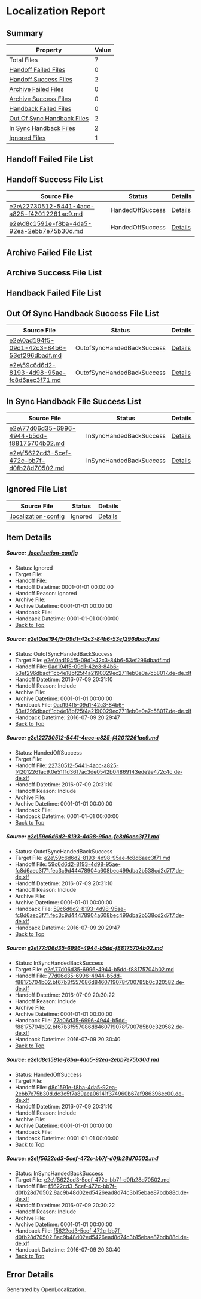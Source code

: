 # <a name='report-top'></a> Localization Report

## Summary
 Property | Value 
 -------- | ----- 
 Total Files | 7
[ Handoff Failed Files ](#handoff-failed-list)| 0
[ Handoff Success Files ](#handoff-success-list)| 2
[ Archive Failed Files ](#archive-failed-list)| 0
[ Archive Success Files ](#archive-success-list)| 0
[ Handback Failed Files ](#handback-failed-list)| 0
[ Out Of Sync Handback Files ](#outofsync-handback-success-list)| 2
[ In Sync Handback Files ](#insync-handback-success-list)| 2
[ Ignored Files ](#ignored-list)| 1

## <a name='handoff-failed-list'></a> Handoff Failed File List

## <a name='handoff-success-list'></a> Handoff Success File List
 Source File | Status | Details 
 ----------- | ------ | ------- 
 [e2e\22730512-5441-4acc-a825-f42012261ac9.md](https://github.com/OpenLocalizationTestOrg/oltest/blob/cef1e58765f82b7399c66dcbc2061c9b87358d9f/e2e/22730512-5441-4acc-a825-f42012261ac9.md) | HandedOffSuccess | [Details](#b1f02d415a70526c31937efd2c6bd4a379ce480c2)
 [e2e\d8c1591e-f8ba-4da5-92ea-2ebb7e75b30d.md](https://github.com/OpenLocalizationTestOrg/oltest/blob/cef1e58765f82b7399c66dcbc2061c9b87358d9f/e2e/d8c1591e-f8ba-4da5-92ea-2ebb7e75b30d.md) | HandedOffSuccess | [Details](#1581e2a153695d766746983cd84a78c0565ad1935)

## <a name='archive-failed-list'></a> Archive Failed File List

## <a name='archive-success-list'></a> Archive Success File List

## <a name='handback-failed-list'></a> Handback Failed File List

## <a name='outofsync-handback-success-list'></a> Out Of Sync Handback Success File List
 Source File | Status | Details 
 ----------- | ------ | ------- 
 [e2e\0ad194f5-09d1-42c3-84b6-53ef296dbadf.md](https://github.com/OpenLocalizationTestOrg/oltest/blob/a3599bb51200b4c5afb83a75b5e7a1a256680970/e2e/0ad194f5-09d1-42c3-84b6-53ef296dbadf.md) | OutofSyncHandedBackSuccess | [Details](#969cb3a34b16f550cbda9ee08b787a0cc74d0e671)
 [e2e\59c6d6d2-8193-4d98-95ae-fc8d6aec3f71.md](https://github.com/OpenLocalizationTestOrg/oltest/blob/a3599bb51200b4c5afb83a75b5e7a1a256680970/e2e/59c6d6d2-8193-4d98-95ae-fc8d6aec3f71.md) | OutofSyncHandedBackSuccess | [Details](#3867067f4993c90e15bfc769645898a7fe1b0d163)

## <a name='insync-handback-success-list'></a> In Sync Handback File Success List
 Source File | Status | Details 
 ----------- | ------ | ------- 
 [e2e\77d06d35-6996-4944-b5dd-f88175704b02.md](https://github.com/OpenLocalizationTestOrg/oltest/blob/6bb225fb09a056d8180076c076e8a2c270ae002c/e2e/77d06d35-6996-4944-b5dd-f88175704b02.md) | InSyncHandedBackSuccess | [Details](#6f97bb40a03249795c2ebe9e2a998bb45f321c114)
 [e2e\f5622cd3-5cef-472c-bb7f-d0fb28d70502.md](https://github.com/OpenLocalizationTestOrg/oltest/blob/6bb225fb09a056d8180076c076e8a2c270ae002c/e2e/f5622cd3-5cef-472c-bb7f-d0fb28d70502.md) | InSyncHandedBackSuccess | [Details](#5baa2abde9bea1b0d28e84815ed5534dde8891fd6)

## <a name='ignored-list'></a> Ignored File List
 Source File | Status | Details 
 ----------- | ------ | ------- 
 [.localization-config](https://github.com/OpenLocalizationTestOrg/oltest/blob/cef1e58765f82b7399c66dcbc2061c9b87358d9f/.localization-config) | Ignored | [Details](#3d4f252ac210baf56311d7e97dcc2db10974dbd20)

## Item Details
##### <a name='3d4f252ac210baf56311d7e97dcc2db10974dbd20'></a> Source: [.localization-config](https://github.com/OpenLocalizationTestOrg/oltest/blob/cef1e58765f82b7399c66dcbc2061c9b87358d9f/.localization-config)
* Status: Ignored
* Target File: 
* Handoff File: 
* Handoff Datetime: 0001-01-01 00:00:00
* Handoff Reason: Ignored
* Archive File: 
* Archive Datetime: 0001-01-01 00:00:00
* Handback File: 
* Handback Datetime: 0001-01-01 00:00:00
* [Back to Top](#report-top)

##### <a name='969cb3a34b16f550cbda9ee08b787a0cc74d0e671'></a> Source: [e2e\0ad194f5-09d1-42c3-84b6-53ef296dbadf.md](https://github.com/OpenLocalizationTestOrg/oltest/blob/a3599bb51200b4c5afb83a75b5e7a1a256680970/e2e/0ad194f5-09d1-42c3-84b6-53ef296dbadf.md)
* Status: OutofSyncHandedBackSuccess
* Target File: [e2e\0ad194f5-09d1-42c3-84b6-53ef296dbadf.md](https://github.com/OpenLocalizationTestOrg/oltest-dede-fly/blob/4569ebb2e1f48ddc837c8e4bcc5894566c36e81a/e2e/0ad194f5-09d1-42c3-84b6-53ef296dbadf.md)
* Handoff File: [0ad194f5-09d1-42c3-84b6-53ef296dbadf.1cb4e18bf25f4a2190029ec2711eb0e0a7c58017.de-de.xlf](https://github.com/OpenLocalizationTestOrg/olhandoff-e2e/blob/c6b880828665b6e1a6b5d64e862a79985f807c64/ol-handoff/OpenLocalizationTestOrg/oltest-dede-fly/ci/low/0ad194f5-09d1-42c3-84b6-53ef296dbadf.1cb4e18bf25f4a2190029ec2711eb0e0a7c58017.de-de.xlf)
* Handoff Datetime: 2016-07-09 20:31:10
* Handoff Reason: Include
* Archive File: 
* Archive Datetime: 0001-01-01 00:00:00
* Handback File: [0ad194f5-09d1-42c3-84b6-53ef296dbadf.1cb4e18bf25f4a2190029ec2711eb0e0a7c58017.de-de.xlf](https://github.com/OpenLocalizationTestOrg/olhandback-e2e/blob/49520fc45c3221499ee4df6ae5ce45ed73c6ae11/ol-handback/OpenLocalizationTestOrg/oltest-dede-fly/ci/high/0ad194f5-09d1-42c3-84b6-53ef296dbadf.1cb4e18bf25f4a2190029ec2711eb0e0a7c58017.de-de.xlf)
* Handback Datetime: 2016-07-09 20:29:47
* [Back to Top](#report-top)

##### <a name='b1f02d415a70526c31937efd2c6bd4a379ce480c2'></a> Source: [e2e\22730512-5441-4acc-a825-f42012261ac9.md](https://github.com/OpenLocalizationTestOrg/oltest/blob/cef1e58765f82b7399c66dcbc2061c9b87358d9f/e2e/22730512-5441-4acc-a825-f42012261ac9.md)
* Status: HandedOffSuccess
* Target File: 
* Handoff File: [22730512-5441-4acc-a825-f42012261ac9.0e51f1d3617ac3de0542b04869143ede9e472c4c.de-de.xlf](https://github.com/OpenLocalizationTestOrg/olhandoff-e2e/blob/c6b880828665b6e1a6b5d64e862a79985f807c64/ol-handoff/OpenLocalizationTestOrg/oltest-dede-fly/ci/low/22730512-5441-4acc-a825-f42012261ac9.0e51f1d3617ac3de0542b04869143ede9e472c4c.de-de.xlf)
* Handoff Datetime: 2016-07-09 20:31:10
* Handoff Reason: Include
* Archive File: 
* Archive Datetime: 0001-01-01 00:00:00
* Handback File: 
* Handback Datetime: 0001-01-01 00:00:00
* [Back to Top](#report-top)

##### <a name='3867067f4993c90e15bfc769645898a7fe1b0d163'></a> Source: [e2e\59c6d6d2-8193-4d98-95ae-fc8d6aec3f71.md](https://github.com/OpenLocalizationTestOrg/oltest/blob/a3599bb51200b4c5afb83a75b5e7a1a256680970/e2e/59c6d6d2-8193-4d98-95ae-fc8d6aec3f71.md)
* Status: OutofSyncHandedBackSuccess
* Target File: [e2e\59c6d6d2-8193-4d98-95ae-fc8d6aec3f71.md](https://github.com/OpenLocalizationTestOrg/oltest-dede-fly/blob/4569ebb2e1f48ddc837c8e4bcc5894566c36e81a/e2e/59c6d6d2-8193-4d98-95ae-fc8d6aec3f71.md)
* Handoff File: [59c6d6d2-8193-4d98-95ae-fc8d6aec3f71.fec3c9d44478904a608bec499dba2b538cd2d7f7.de-de.xlf](https://github.com/OpenLocalizationTestOrg/olhandoff-e2e/blob/c6b880828665b6e1a6b5d64e862a79985f807c64/ol-handoff/OpenLocalizationTestOrg/oltest-dede-fly/ci/low/59c6d6d2-8193-4d98-95ae-fc8d6aec3f71.fec3c9d44478904a608bec499dba2b538cd2d7f7.de-de.xlf)
* Handoff Datetime: 2016-07-09 20:31:10
* Handoff Reason: Include
* Archive File: 
* Archive Datetime: 0001-01-01 00:00:00
* Handback File: [59c6d6d2-8193-4d98-95ae-fc8d6aec3f71.fec3c9d44478904a608bec499dba2b538cd2d7f7.de-de.xlf](https://github.com/OpenLocalizationTestOrg/olhandback-e2e/blob/49520fc45c3221499ee4df6ae5ce45ed73c6ae11/ol-handback/OpenLocalizationTestOrg/oltest-dede-fly/ci/high/59c6d6d2-8193-4d98-95ae-fc8d6aec3f71.fec3c9d44478904a608bec499dba2b538cd2d7f7.de-de.xlf)
* Handback Datetime: 2016-07-09 20:29:47
* [Back to Top](#report-top)

##### <a name='6f97bb40a03249795c2ebe9e2a998bb45f321c114'></a> Source: [e2e\77d06d35-6996-4944-b5dd-f88175704b02.md](https://github.com/OpenLocalizationTestOrg/oltest/blob/6bb225fb09a056d8180076c076e8a2c270ae002c/e2e/77d06d35-6996-4944-b5dd-f88175704b02.md)
* Status: InSyncHandedBackSuccess
* Target File: [e2e\77d06d35-6996-4944-b5dd-f88175704b02.md](https://github.com/OpenLocalizationTestOrg/oltest-dede-fly/blob/beeafcdb916d430d5289447bf9f33e347111fb9c/e2e/77d06d35-6996-4944-b5dd-f88175704b02.md)
* Handoff File: [77d06d35-6996-4944-b5dd-f88175704b02.bf67b3f557086d8460719078f700785b0c320582.de-de.xlf](https://github.com/OpenLocalizationTestOrg/olhandoff-e2e/blob/4a91d64afd7a328eff849e49cc8bf1dfc242f8e6/ol-handoff/OpenLocalizationTestOrg/oltest-dede-fly/ci/ht/77d06d35-6996-4944-b5dd-f88175704b02.bf67b3f557086d8460719078f700785b0c320582.de-de.xlf)
* Handoff Datetime: 2016-07-09 20:30:22
* Handoff Reason: Include
* Archive File: 
* Archive Datetime: 0001-01-01 00:00:00
* Handback File: [77d06d35-6996-4944-b5dd-f88175704b02.bf67b3f557086d8460719078f700785b0c320582.de-de.xlf](https://github.com/OpenLocalizationTestOrg/olhandback-e2e/blob/a53076db0655130f57c245b438ad7060c24a5f5d/ol-handback/OpenLocalizationTestOrg/oltest-dede-fly/ci/ht/77d06d35-6996-4944-b5dd-f88175704b02.bf67b3f557086d8460719078f700785b0c320582.de-de.xlf)
* Handback Datetime: 2016-07-09 20:30:40
* [Back to Top](#report-top)

##### <a name='1581e2a153695d766746983cd84a78c0565ad1935'></a> Source: [e2e\d8c1591e-f8ba-4da5-92ea-2ebb7e75b30d.md](https://github.com/OpenLocalizationTestOrg/oltest/blob/cef1e58765f82b7399c66dcbc2061c9b87358d9f/e2e/d8c1591e-f8ba-4da5-92ea-2ebb7e75b30d.md)
* Status: HandedOffSuccess
* Target File: 
* Handoff File: [d8c1591e-f8ba-4da5-92ea-2ebb7e75b30d.dc3c5f7a89aea06141f374960b67af986396ec00.de-de.xlf](https://github.com/OpenLocalizationTestOrg/olhandoff-e2e/blob/c6b880828665b6e1a6b5d64e862a79985f807c64/ol-handoff/OpenLocalizationTestOrg/oltest-dede-fly/ci/low/d8c1591e-f8ba-4da5-92ea-2ebb7e75b30d.dc3c5f7a89aea06141f374960b67af986396ec00.de-de.xlf)
* Handoff Datetime: 2016-07-09 20:31:10
* Handoff Reason: Include
* Archive File: 
* Archive Datetime: 0001-01-01 00:00:00
* Handback File: 
* Handback Datetime: 0001-01-01 00:00:00
* [Back to Top](#report-top)

##### <a name='5baa2abde9bea1b0d28e84815ed5534dde8891fd6'></a> Source: [e2e\f5622cd3-5cef-472c-bb7f-d0fb28d70502.md](https://github.com/OpenLocalizationTestOrg/oltest/blob/6bb225fb09a056d8180076c076e8a2c270ae002c/e2e/f5622cd3-5cef-472c-bb7f-d0fb28d70502.md)
* Status: InSyncHandedBackSuccess
* Target File: [e2e\f5622cd3-5cef-472c-bb7f-d0fb28d70502.md](https://github.com/OpenLocalizationTestOrg/oltest-dede-fly/blob/beeafcdb916d430d5289447bf9f33e347111fb9c/e2e/f5622cd3-5cef-472c-bb7f-d0fb28d70502.md)
* Handoff File: [f5622cd3-5cef-472c-bb7f-d0fb28d70502.8ac9b48d02ed5426ead8d74c3b15ebae87bdb88d.de-de.xlf](https://github.com/OpenLocalizationTestOrg/olhandoff-e2e/blob/4a91d64afd7a328eff849e49cc8bf1dfc242f8e6/ol-handoff/OpenLocalizationTestOrg/oltest-dede-fly/ci/ht/f5622cd3-5cef-472c-bb7f-d0fb28d70502.8ac9b48d02ed5426ead8d74c3b15ebae87bdb88d.de-de.xlf)
* Handoff Datetime: 2016-07-09 20:30:22
* Handoff Reason: Include
* Archive File: 
* Archive Datetime: 0001-01-01 00:00:00
* Handback File: [f5622cd3-5cef-472c-bb7f-d0fb28d70502.8ac9b48d02ed5426ead8d74c3b15ebae87bdb88d.de-de.xlf](https://github.com/OpenLocalizationTestOrg/olhandback-e2e/blob/a53076db0655130f57c245b438ad7060c24a5f5d/ol-handback/OpenLocalizationTestOrg/oltest-dede-fly/ci/ht/f5622cd3-5cef-472c-bb7f-d0fb28d70502.8ac9b48d02ed5426ead8d74c3b15ebae87bdb88d.de-de.xlf)
* Handback Datetime: 2016-07-09 20:30:40
* [Back to Top](#report-top)


## Error Details

Generated by OpenLocalization.
